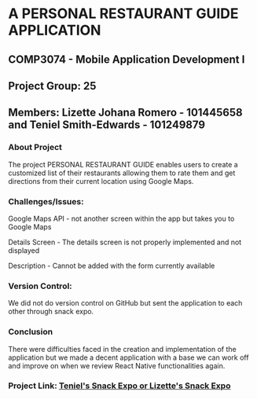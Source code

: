# A PERSONAL RESTAURANT GUIDE APPLICATION
## COMP3074 - Mobile Application Development I
## Project Group: 25
## Members: Lizette Johana Romero - 101445658 and Teniel Smith-Edwards - 101249879

### About Project
The project PERSONAL RESTAURANT GUIDE enables users to create a customized list of their restaurants allowing them to rate them and get directions from their current location using Google Maps.

### Challenges/Issues:
Google Maps API - not another screen within the app but takes you to Google Maps

Details Screen - The details screen is not properly implemented and not displayed

Description  - Cannot be added  with the form currently available

### Version Control:
We did not do version control on GitHub but sent the application to each other through snack expo. 

### Conclusion
There were difficulties faced in the creation and implementation of the application but we made a decent application with a base we can work off and improve on when we review React Native functionalities again.

### Project Link: <ins>[Teniel's Snack Expo](https://snack.expo.dev/@teniels-e/58c15b) or [Lizette's Snack Expo](https://snack.expo.dev/@101445658/personalrestaurantguide)</ins>
